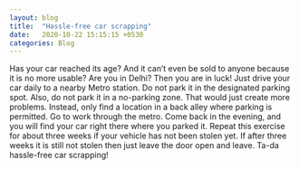 ```yaml
---
layout: blog
title:  "Hassle-free car scrapping"
date:   2020-10-22 15:15:15 +0530
categories: Blog
---
```

Has your car reached its age? And it can’t even be sold to anyone because it is no more usable? Are you in Delhi? Then you are in luck! Just drive your car daily to a nearby Metro station. Do not park it in the designated parking spot. Also, do not park it in a no-parking zone. That would just create more problems. Instead, only find a location in a back alley where parking is permitted. Go to work through the metro. Come back in the evening, and you will find your car right there where you parked it. Repeat this exercise for about three weeks if your vehicle has not been stolen yet. If after three weeks it is still not stolen then just leave the door open and leave. Ta-da hassle-free car scrapping!